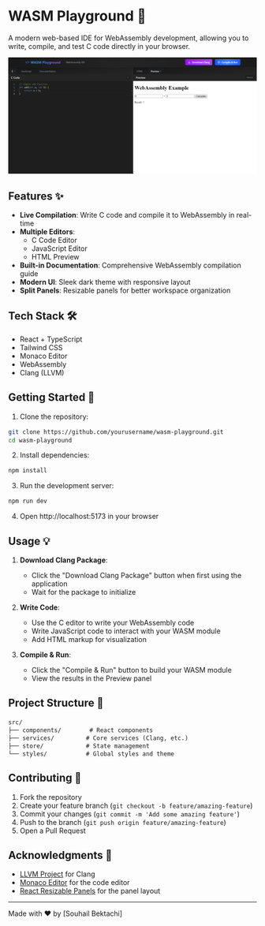 # WASM Playground 🚀

A modern web-based IDE for WebAssembly development, allowing you to write, compile, and test C code directly in your browser.

![WASM Playground Screenshot](./screenshots/image.png)

## Features ✨

- **Live Compilation**: Write C code and compile it to WebAssembly in real-time
- **Multiple Editors**: 
  - C Code Editor
  - JavaScript Editor
  - HTML Preview
- **Built-in Documentation**: Comprehensive WebAssembly compilation guide
- **Modern UI**: Sleek dark theme with responsive layout
- **Split Panels**: Resizable panels for better workspace organization

## Tech Stack 🛠️

- React + TypeScript
- Tailwind CSS
- Monaco Editor
- WebAssembly
- Clang (LLVM)

## Getting Started 🏁

1. Clone the repository:
```bash
git clone https://github.com/yourusername/wasm-playground.git
cd wasm-playground
```

2. Install dependencies:
```bash
npm install
```

3. Run the development server:
```bash
npm run dev
```

4. Open http://localhost:5173 in your browser

## Usage 💡

1. **Download Clang Package**:
   - Click the "Download Clang Package" button when first using the application
   - Wait for the package to initialize

2. **Write Code**:
   - Use the C editor to write your WebAssembly code
   - Write JavaScript code to interact with your WASM module
   - Add HTML markup for visualization

3. **Compile & Run**:
   - Click the "Compile & Run" button to build your WASM module
   - View the results in the Preview panel

## Project Structure 📁

```
src/
├── components/        # React components
├── services/         # Core services (Clang, etc.)
├── store/            # State management
└── styles/           # Global styles and theme
```

## Contributing 🤝

1. Fork the repository
2. Create your feature branch (`git checkout -b feature/amazing-feature`)
3. Commit your changes (`git commit -m 'Add some amazing feature'`)
4. Push to the branch (`git push origin feature/amazing-feature`)
5. Open a Pull Request


## Acknowledgments 👏

- [LLVM Project](https://llvm.org/) for Clang
- [Monaco Editor](https://microsoft.github.io/monaco-editor/) for the code editor
- [React Resizable Panels](https://github.com/bvaughn/react-resizable-panels) for the panel layout

---
Made with ❤️ by [Souhail Bektachi]
